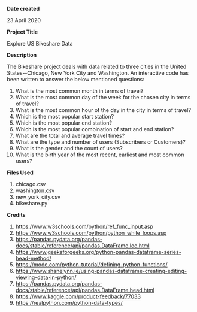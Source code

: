 **Date created**

23 April 2020

**Project Title**

Explore US Bikeshare Data

**Description**

The Bikeshare project deals with data related to three cities in the United States--Chicago, New York City and Washington.
An interactive code has been written to answer the below mentioned questions:

1. What is the most common month in terms of travel?
2. What is the most common day of the week for the chosen city in terms of travel?
3. What is the most common hour of the day in the city in terms of travel?
4. Which is the most popular start station?
5. Which is the most popular end station?
6. Which is the most popular combination of start and end station?
7. What are the total and average travel times?
8. What are the type and number of users (Subscribers or Customers)?
9. What is the gender and the count of users?
10. What is the birth year of the most recent, earliest and most common users?

**Files Used**

1. chicago.csv
2. washington.csv
3. new_york_city.csv
4. bikeshare.py

**Credits**

1. https://www.w3schools.com/python/ref_func_input.asp
2. https://www.w3schools.com/python/python_while_loops.asp
3. https://pandas.pydata.org/pandas-docs/stable/reference/api/pandas.DataFrame.loc.html
4. https://www.geeksforgeeks.org/python-pandas-dataframe-series-head-method/
5. https://mode.com/python-tutorial/defining-python-functions/
6. https://www.shanelynn.ie/using-pandas-dataframe-creating-editing-viewing-data-in-python/
7. https://pandas.pydata.org/pandas-docs/stable/reference/api/pandas.DataFrame.head.html
8. https://www.kaggle.com/product-feedback/77033
9. https://realpython.com/python-data-types/
